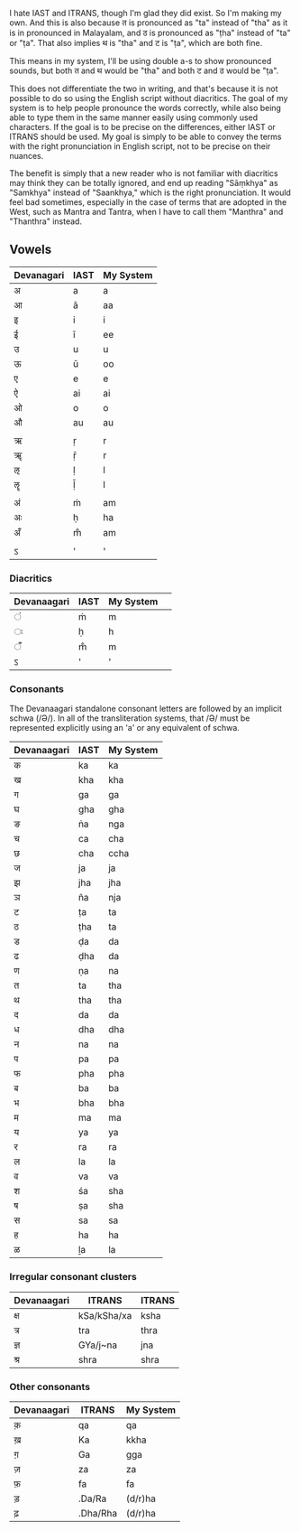 I hate IAST and ITRANS, though I'm glad they did exist. So I'm making my own. And this is also because त is pronounced as "ta" instead of "tha" as it is in pronounced in Malayalam, and ठ is pronounced as "ṭha" instead of "ta" or "ṭa". That also implies थ is "tha" and ट is "ṭa", which are both fine.

This means in my system, I'll be using double a-s to show pronounced sounds, but both त and थ would be "tha" and both ट and ठ would be "ṭa".

This does not differentiate the two in writing, and that's because it is not possible to do so using the English script without diacritics. The goal of my system is to help people pronounce the words correctly, while also being able to type them in the same manner easily using commonly used characters. If the goal is to be precise on the differences, either IAST or ITRANS should be used. My goal is simply to be able to convey the terms with the right pronunciation in English script, not to be precise on their nuances.

The benefit is simply that a new reader who is not familiar with diacritics may think they can be totally ignored, and end up reading "Sāṃkhya" as "Samkhya" instead of "Saankhya," which is the right pronunciation. It would feel bad sometimes, especially in the case of terms that are adopted in the West, such as Mantra and Tantra, when I have to call them "Manthra" and "Thanthra" instead.

## Vowels

| Devanagari | IAST | My System |
| ---------- | ---- | --------- |
| अ          | a    | a         |
| आ          | ā    | aa        |
| इ          | i    | i         |
| ई          | ī    | ee        |
| उ          | u    | u         |
| ऊ          | ū    | oo        |
| ए          | e    | e         |
| ऐ          | ai   | ai        |
| ओ          | o    | o         |
| औ          | au   | au        |
|            |      |           |
| ऋ          | ṛ    | r         |
| ॠ          | ṝ    | r         |
| ऌ          | ḷ    | l         |
| ॡ          | ḹ    | l         |
|            |      |           |
| अं         | ṁ    | am        |
| अः         | ḥ    | ha        |
| अँ         | m̐   | am        |
|            |      |           |
| ऽ          | '    | '         |


### Diacritics

| Devanaagari | IAST | My System |     |
| ----------- | ---- | --------- | --- |
| ं           | ṁ    | m         |     |
| ः           | ḥ    | h         |     |
| ँ           | m̐   | m         |     |
| ऽ           | '    | '         |     |

### Consonants

The Devanaagari standalone consonant letters are followed by an implicit schwa (/Ə/). In all of the transliteration systems, that /Ə/ must be represented explicitly using an 'a' or any equivalent of schwa.

| Devanaagari | IAST | My System |
| ----------- | ---- | --------- |
| क           | ka   | ka        |
| ख           | kha  | kha       |
| ग           | ga   | ga        |
| घ           | gha  | gha       |
| ङ           | ṅa   | nga       |
| च           | ca   | cha       |
| छ           | cha  | ccha      |
| ज           | ja   | ja        |
| झ           | jha  | jha       |
| ञ           | ña   | nja       |
| ट           | ṭa   | ta        |
| ठ           | ṭha  | ta        |
| ड           | ḍa   | da        |
| ढ           | ḍha  | da        |
| ण           | ṇa   | na        |
| त           | ta   | tha       |
| थ           | tha  | tha       |
| द           | da   | da        |
| ध           | dha  | dha       |
| न           | na   | na        |
| प           | pa   | pa        |
| फ           | pha  | pha       |
| ब           | ba   | ba        |
| भ           | bha  | bha       |
| म           | ma   | ma        |
| य           | ya   | ya        |
| र           | ra   | ra        |
| ल           | la   | la        |
| व           | va   | va        |
| श           | śa   | sha       |
| ष           | ṣa   | sha       |
| स           | sa   | sa        |
| ह           | ha   | ha        |
| ळ           | ḻa   | la        |

### Irregular consonant clusters

| Devanaagari | ITRANS      | ITRANS |
| ----------- | ----------- | ------ |
| क्ष         | kSa/kSha/xa | ksha   |
| त्र         | tra         | thra   |
| ज्ञ         | GYa/j~na    | jna    |
| श्र         | shra        | shra   |

### Other consonants

| Devanaagari | ITRANS   | My System |
| ----------- | -------- | --------- |
| क़          | qa       | qa        |
| ख़          | Ka       | kkha      |
| ग़          | Ga       | gga       |
| ज़          | za       | za        |
| फ़          | fa       | fa        |
| ड़          | .Da/Ra   | (d/r)ha   |
| ढ़          | .Dha/Rha | (d/r)ha   |